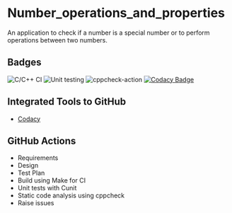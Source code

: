 # Number_operations_and_properties
An application to check if a number is a special number or to perform operations between two numbers.

## Badges
![C/C++ CI](https://github.com/99002486/Number_operations_and_properties/workflows/C/C++%20CI/badge.svg) 
![Unit testing](https://github.com/99002486/Number_operations_and_properties/workflows/Unit%20testing/badge.svg) 
![cppcheck-action](https://github.com/99002486/Number_operations_and_properties/workflows/cppcheck-action/badge.svg)
[![Codacy Badge](https://app.codacy.com/project/badge/Grade/440e93ebb90a46dba14fd8f3e2965043)](https://www.codacy.com/manual/99002486/Number_operations_and_properties?utm_source=github.com&amp;utm_medium=referral&amp;utm_content=99002486/Number_operations_and_properties&amp;utm_campaign=Badge_Grade)

## Integrated Tools to GitHub
*   [Codacy](https://www.codacy.com/)

## GitHub Actions
*   Requirements
*   Design
*   Test Plan
*   Build using Make for CI
*   Unit tests with Cunit
*   Static code analysis using cppcheck
*   Raise issues
